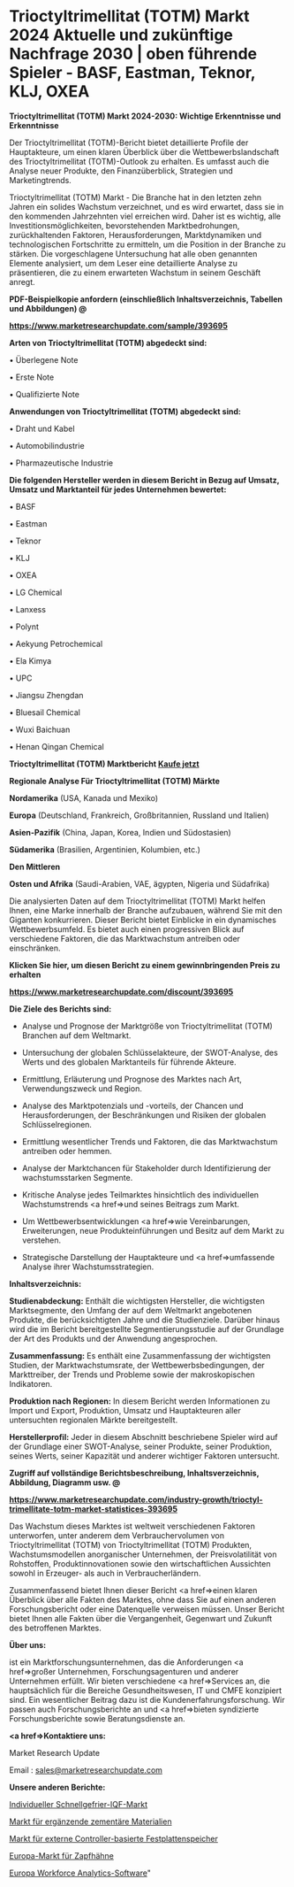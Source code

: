 # Trioctyltrimellitat (TOTM) Markt 2024 Aktuelle und zukünftige Nachfrage 2030 | oben führende Spieler - BASF, Eastman, Teknor, KLJ, OXEA

<strong>Trioctyltrimellitat (TOTM) Markt 2024-2030: Wichtige Erkenntnisse und Erkenntnisse</strong>

Der Trioctyltrimellitat (TOTM)-Bericht bietet detaillierte Profile der Hauptakteure, um einen klaren Überblick über die Wettbewerbslandschaft des Trioctyltrimellitat (TOTM)-Outlook zu erhalten. Es umfasst auch die Analyse neuer Produkte, den Finanzüberblick, Strategien und Marketingtrends.

Trioctyltrimellitat (TOTM) Markt - Die Branche hat in den letzten zehn Jahren ein solides Wachstum verzeichnet, und es wird erwartet, dass sie in den kommenden Jahrzehnten viel erreichen wird. Daher ist es wichtig, alle Investitionsmöglichkeiten, bevorstehenden Marktbedrohungen, zurückhaltenden Faktoren, Herausforderungen, Marktdynamiken und technologischen Fortschritte zu ermitteln, um die Position in der Branche zu stärken. Die vorgeschlagene Untersuchung hat alle oben genannten Elemente analysiert, um dem Leser eine detaillierte Analyse zu präsentieren, die zu einem erwarteten Wachstum in seinem Geschäft anregt.



<strong><b>PDF-Beispielkopie anfordern (einschließlich Inhaltsverzeichnis, Tabellen und Abbildungen) @ </b></strong>

<strong><a href=https://www.marketresearchupdate.com/sample/393695>

<strong>https://www.marketresearchupdate.com/sample/393695</u></a></strong></strong>



<strong>Arten von Trioctyltrimellitat (TOTM) abgedeckt sind:</strong>

• Überlegene Note

• Erste Note

• Qualifizierte Note



<strong>Anwendungen von Trioctyltrimellitat (TOTM) abgedeckt sind:</strong>

• Draht und Kabel

• Automobilindustrie

• Pharmazeutische Industrie



<strong>Die folgenden Hersteller werden in diesem Bericht in Bezug auf Umsatz, Umsatz und Marktanteil für jedes Unternehmen bewertet:</strong>

• BASF

• Eastman

• Teknor

• KLJ

• OXEA

• LG Chemical

• Lanxess

• Polynt

• Aekyung Petrochemical

• Ela Kimya

• UPC

• Jiangsu Zhengdan

• Bluesail Chemical

• Wuxi Baichuan

• Henan Qingan Chemical



<strong>Trioctyltrimellitat (TOTM) Marktbericht <a href=https://www.marketresearchupdate.com/buynow/393695>Kaufe jetzt</a></strong>



<strong>Regionale Analyse Für Trioctyltrimellitat (TOTM) Märkte</strong>



<strong>Nordamerika</strong> (USA, Kanada und Mexiko)



<strong>Europa</strong> (Deutschland, Frankreich, Großbritannien, Russland und Italien)



<strong>Asien-Pazifik</strong> (China, Japan, Korea, Indien und Südostasien)



<strong>Südamerika</strong> (Brasilien, Argentinien, Kolumbien, etc.)



<strong>Den Mittleren</strong> 

<strong>Osten und Afrika</strong> (Saudi-Arabien, VAE, ägypten, Nigeria und Südafrika)

Die analysierten Daten auf dem Trioctyltrimellitat (TOTM) Markt helfen Ihnen, eine Marke innerhalb der Branche aufzubauen, während Sie mit den Giganten konkurrieren. Dieser Bericht bietet Einblicke in ein dynamisches Wettbewerbsumfeld. Es bietet auch einen progressiven Blick auf verschiedene Faktoren, die das Marktwachstum antreiben oder einschränken.



<strong>Klicken Sie hier, um diesen Bericht zu einem gewinnbringenden Preis zu erhalten
</strong>

<strong><a href=https://www.marketresearchupdate.com/discount/393695>https://www.marketresearchupdate.com/discount/393695</b></u></strong></a>



<strong>Die Ziele des Berichts sind:</strong>

- Analyse und Prognose der Marktgröße von Trioctyltrimellitat (TOTM) Branchen auf dem Weltmarkt.

- Untersuchung der globalen Schlüsselakteure, der SWOT-Analyse, des Werts und des globalen Marktanteils für führende Akteure.

- Ermittlung, Erläuterung und Prognose des Marktes nach Art, Verwendungszweck und Region.

- Analyse des Marktpotenzials und -vorteils, der Chancen und Herausforderungen, der Beschränkungen und Risiken der globalen Schlüsselregionen.

- Ermittlung wesentlicher Trends und Faktoren, die das Marktwachstum antreiben oder hemmen.

- Analyse der Marktchancen für Stakeholder durch Identifizierung der wachstumsstarken Segmente.

- Kritische Analyse jedes Teilmarktes hinsichtlich des individuellen Wachstumstrends <a href=>und</a> seines Beitrags zum Markt.

- Um Wettbewerbsentwicklungen <a href=>wie</a> Vereinbarungen, Erweiterungen, neue Produkteinführungen und Besitz auf dem Markt zu verstehen.

- Strategische Darstellung der Hauptakteure und <a href=>umfas</a>sende Analyse ihrer Wachstumsstrategien.



<strong>Inhaltsverzeichnis:</strong>



<strong>Studienabdeckung:</strong> Enthält die wichtigsten Hersteller, die wichtigsten Marktsegmente, den Umfang der auf dem Weltmarkt angebotenen Produkte, die berücksichtigten Jahre und die Studienziele. Darüber hinaus wird die im Bericht bereitgestellte Segmentierungsstudie auf der Grundlage der Art des Produkts und der Anwendung angesprochen.



<strong>Zusammenfassung:</strong> Es enthält eine Zusammenfassung der wichtigsten Studien, der Marktwachstumsrate, der Wettbewerbsbedingungen, der Markttreiber, der Trends und Probleme sowie der makroskopischen Indikatoren.



<strong>Produktion nach Regionen:</strong> In diesem Bericht werden Informationen zu Import und Export, Produktion, Umsatz und Hauptakteuren aller untersuchten regionalen Märkte bereitgestellt.



<strong>Herstellerprofil:</strong> Jeder in diesem Abschnitt beschriebene Spieler wird auf der Grundlage einer SWOT-Analyse, seiner Produkte, seiner Produktion, seines Werts, seiner Kapazität und anderer wichtiger Faktoren untersucht.



<strong><b>Zugriff auf vollständige Berichtsbeschreibung, Inhaltsverzeichnis, Abbildung, Diagramm usw. @ </b></strong>

<strong><a href=https://www.marketresearchupdate.com/industry-growth/trioctyl-trimellitate-totm-market-statistices-393695>https://www.marketresearchupdate.com/industry-growth/trioctyl-trimellitate-totm-market-statistices-393695</a></strong>

Das Wachstum dieses Marktes ist weltweit verschiedenen Faktoren unterworfen, unter anderem dem Verbrauchervolumen von Trioctyltrimellitat (TOTM) von Trioctyltrimellitat (TOTM) Produkten, Wachstumsmodellen anorganischer Unternehmen, der Preisvolatilität von Rohstoffen, Produktinnovationen sowie den wirtschaftlichen Aussichten sowohl in Erzeuger- als auch in Verbraucherländern.

Zusammenfassend bietet Ihnen dieser Bericht <a href=>einen</a> klaren Überblick über alle Fakten des Marktes, ohne dass Sie auf einen anderen Forschungsbericht oder eine Datenquelle verweisen müssen. Unser Bericht bietet Ihnen alle Fakten über die Vergangenheit, Gegenwart und Zukunft des betroffenen Marktes.



<strong>Über uns:</strong>

 ist ein Marktforschungsunternehmen, das die Anforderungen <a href=>großer</a> Unternehmen, Forschungsagenturen und anderer Unternehmen erfüllt. Wir bieten verschiedene <a href=>Services</a> an, die hauptsächlich für die Bereiche Gesundheitswesen, IT und CMFE konzipiert sind. Ein wesentlicher Beitrag dazu ist die Kundenerfahrungsforschung. Wir passen auch Forschungsberichte an und <a href=>bieten</a> syndizierte Forschungsberichte sowie Beratungsdienste an.



<strong><a href=>Kontaktiere uns:</a></strong>

Market Research Update

Email : sales@marketresearchupdate.com



<strong>Unsere anderen Berichte:</strong>

<a href=https://www.linkedin.com/pulse/individual-quick-freezing-iqf-market-witness>Individueller Schnellgefrier-IQF-Markt</a>

<a href=https://www.linkedin.com/pulse/supplementary-cementitious-materials-market-2f>Markt für ergänzende zementäre Materialien</a>

<a href=https://www.linkedin.com/pulse/external-controller-based-disk-storage-market-size-share>Markt für externe Controller-basierte Festplattenspeicher</a>

<a href=https://www.linkedin.com/pulse/europe-dispensing-taps-market-expecting-outstanding>Europa-Markt für Zapfhähne</a>

<a href=https://www.linkedin.com/pulse/europe-workforce-analytics-software>Europa Workforce Analytics-Software</a>"
